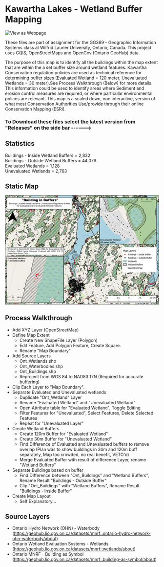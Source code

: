 # Kawartha Lakes - Wetland Buffer Mapping

![View as Webpage](https://anderwhite.github.io/KawarthaMap/)

These files are part of assignment for the GG369 - Geographic Information Systems class at Wilfrid Laurier University, Ontario, Canada. This project uses GQIS, OpenStreetMaps and OpenGov (Ontario GeoHub) data.

The purpose of this map is to identify all the buildings within the map extent that are within the a set buffer size around wetland features. Kawartha Conservation regulation policies are used as technical reference for determining buffer sizes (Evaluated Wetland = 120 meter, Unevaluated Wetlands = 30 meter).See Process Walkthrough (Below) for more details. This information could be used to identify areas where Sediment and erosion control measures are required, or where particular environmental polices are relevant. This map is a scaled down, non interactive, version of what most Conservation Authorities Use/provide through their online Conservation Mapping (ESRI). 

### To Download these files select the latest version from "Releases" on the side bar ------> 

## Statistics
Buildings - Inside Wetland Buffers = 2,832 <br/>
Buildings - Outside Wetland Buffers = 44,079 <br/>
Evaluated Wetlands = 1,128 <br/>
Unevaluated Wetlands = 2,763 <br/>

## Static Map

![GG369 Map 1](./images/GG369_WetlandMap.jpg "Open in New tab to Enlarge")

## Process Walkthrough
- Add XYZ Layer (OpenStreetMap)
- Define Map Extent
     - Create New ShapeFile Layer (Polygon)
     - Edit Feature, Add Polygon Feature, Create Square.
     - Rename "Map Boundary"
- Add Source Layers
    - Ont_Wetlands.shp
    - Ont_Waterbodies.shp
    - Ont_Buildings.shp
    - Reproject from WGS 84 to NAD83 17N (Required for accurate buffering)
- Clip Each Layer to "Map Boundary".
- Separate Evaluated and Unevaluated wetlands
    - Duplicate "Ont_Wetland" Layer
    - Rename "Evaluated Wetland" and "Unevaluated Wetland"
    - Open Attribute table for "Evaluated Wetland", Toggle Editing
    - Filter Features for "Unevaluated", Select Features, Delete Selected Features
    - Repeat for "Unevaluated Layer"
- Create Wetland Buffers
    - Create 120m Buffer for "Evaluated Wetland" 
    - Create 30m Buffer for "Unevaluated Wetland"
    - Find Difference of Evaluated and Unevaluated buffers to remove overlap
    (Plan was to show buildings in 30m and 120m buff separately, Map too crowded, no real benefit, VETO'd)
    - Merge Evaluated Buffer with result of difference Layer, rename "Wetland Buffers"
- Separate Buildings based on buffer
    - Find Difference between "Ont_Buildings" and "Wetland Buffers", Rename Result "Buildings - Outside Buffer"
    - Clip "Ont_Buildings" with "Wetland Buffers", Rename Result "Buildings - Inside Buffer"
- Create Map Layout
    - Self Explanatory...

## Source Layers
- Ontario Hydro Network (OHN) - Waterbody <br/>
 (https://geohub.lio.gov.on.ca/datasets/mnrf::ontario-hydro-network-ohn-waterbody/about) 
- Ontario Wetland Evaluation Systems - Wetlands <br/>
 (https://geohub.lio.gov.on.ca/datasets/mnrf::wetlands/about) 
- Ontario MNRF - Building as Symbol <br/>
 (https://geohub.lio.gov.on.ca/datasets/mnrf::building-as-symbol/about) 
